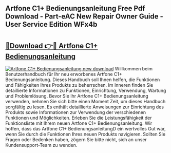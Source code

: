 ## Artfone C1+ Bedienungsanleitung Free Pdf Download - Part-eAC New Repair Owner Guide - User Service Edition WFx4b

# <h2><a href="http://df61xbl.blite.top/?on=Artfone+C1%2b+Bedienungsanleitung">🔗Download 👉🔴 Artfone C1+ Bedienungsanleitung</a></h2>

[![Artfone C1+ Bedienungsanleitung new download](https://i.imgur.com/lujVjoI.png)](http://df61xbl.blite.top/?on=Artfone+C1%2b+Bedienungsanleitung)
Willkommen beim Benutzerhandbuch für Ihr neu erworbenes Artfone C1+ Bedienungsanleitung. Dieses Handbuch soll Ihnen helfen, die Funktionen und Fähigkeiten Ihres Produkts zu beherrschen. Im Inneren finden Sie detaillierte Informationen zu Funktionen, Einrichtung, Verwendung, Wartung und Problemlösung. Bevor Sie Ihr Artfone C1+ Bedienungsanleitung verwenden, nehmen Sie sich bitte einen Moment Zeit, um dieses Handbuch sorgfältig zu lesen. Es enthält detaillierte Anweisungen zur Einrichtung des Produkts sowie Informationen zur Verwendung der verschiedenen Funktionen und Möglichkeiten. Erleben Sie die Leistungsfähigkeit der Funktionsliste mit Ihrem neuen Artfone C1+ Bedienungsanleitung. Wir hoffen, dass das Artfone C1+ BedienungsanleitungD ein wertvolles Gut war, wenn Sie durch die Funktionen Ihres neuen Produkts navigieren. Sollten Sie Fragen oder Bedenken haben, zögern Sie bitte nicht, sich an unser Kundensupport-Team zu wenden.
